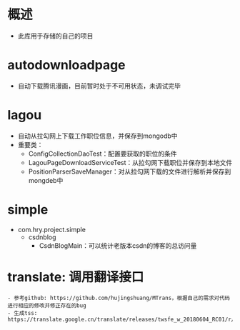 
# 概述
- 此库用于存储的自己的项目
# autodownloadpage
- 自动下载腾讯漫画，目前暂时处于不可用状态，未调试完毕
# lagou
- 自动从拉勾网上下载工作职位信息，并保存到mongodb中
- 重要类：
    - ConfigCollectionDaoTest：配置要获取的职位的条件
    - LagouPageDownloadServiceTest：从拉勾网下载职位并保存到本地文件
    - PositionParserSaveManager：对从拉勾网下载的文件进行解析并保存到mongdeb中
# simple
- com.hry.project.simple
    - csdnblog
        - CsdnBlogMain：可以统计老版本csdn的博客的总访问量
# translate: 调用翻译接口
    - 参考github: https://github.com/hujingshuang/MTrans，根据自己的需求对代码进行相应的修改并修正存在的bug
    - 生成tss: https://translate.google.cn/translate/releases/twsfe_w_20180604_RC01/r/js/desktop_module_main.js
    
    